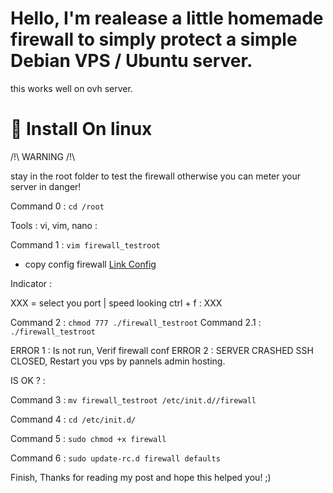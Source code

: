 
# Hello, I'm realease a little homemade firewall to simply protect a simple Debian VPS / Ubuntu server.
this works well on ovh server.

# 📁 Install On linux

/!\ WARNING /!\

stay in the root folder to test the firewall otherwise you can meter your server in danger!

Command 0 : `cd /root`

Tools : vi, vim, nano :

Command 1 : `vim firewall_testroot`

* copy config firewall
[Link Config](https://github.com/BadySmith/Firewall-AntiDDoS-Linux/blob/master/firewall.sh)

Indicator : 

XXX = select you port | speed looking ctrl + f : XXX

Command 2 : `chmod 777 ./firewall_testroot`
Command 2.1 : `./firewall_testroot`

ERROR 1 : Is not run, Verif firewall conf
ERROR 2 : SERVER CRASHED SSH CLOSED, Restart you vps by pannels admin hosting.

IS OK ? :

Command 3 : `mv firewall_testroot /etc/init.d//firewall`

Command 4 : `cd /etc/init.d/`

Command 5 : `sudo chmod +x firewall`

Command 6 : `sudo update-rc.d firewall defaults`

Finish, Thanks for reading my post and hope this helped you! ;)
